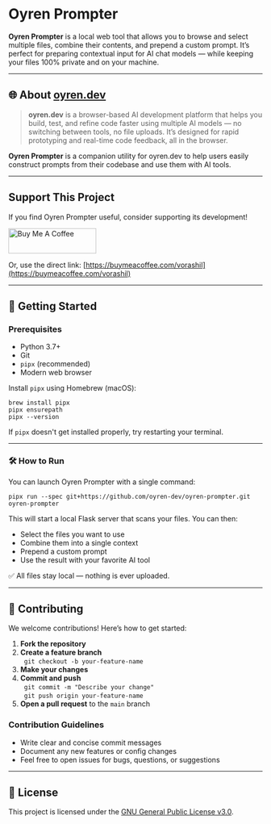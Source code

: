 # Oyren Prompter

**Oyren Prompter** is a local web tool that allows you to browse and select multiple files, combine their contents, and prepend a custom prompt. It’s perfect for preparing contextual input for AI chat models — while keeping your files 100% private and on your machine.

---

## 🌐 About [oyren.dev](https://oyren.dev)

> **oyren.dev** is a browser-based AI development platform that helps you build, test, and refine code faster using multiple AI models — no switching between tools, no file uploads. It’s designed for rapid prototyping and real-time code feedback, all in the browser.

**Oyren Prompter** is a companion utility for oyren.dev to help users easily construct prompts from their codebase and use them with AI tools.

---

## Support This Project

If you find Oyren Prompter useful, consider supporting its development!

<a href="https://buymeacoffee.com/vorashil" target="_blank">
  <img src="https://cdn.buymeacoffee.com/buttons/v2/default-yellow.png" alt="Buy Me A Coffee" style="height: 50px !important;width: 174px !important;" >
</a>

Or, use the direct link: [https://buymeacoffee.com/vorashil](https://buymeacoffee.com/vorashil)

---

## 🚀 Getting Started

### Prerequisites

- Python 3.7+
- Git
- `pipx` (recommended)
- Modern web browser

Install `pipx` using Homebrew (macOS):

``` 
brew install pipx
pipx ensurepath 
pipx --version
``` 

If `pipx` doesn't get installed properly, try restarting your terminal.

---

### 🛠 How to Run

You can launch Oyren Prompter with a single command:

``` 
pipx run --spec git+https://github.com/oyren-dev/oyren-prompter.git oyren-prompter
``` 

This will start a local Flask server that scans your files. You can then:

- Select the files you want to use
- Combine them into a single context
- Prepend a custom prompt
- Use the result with your favorite AI tool

✅ All files stay local — nothing is ever uploaded.

---

## 🤝 Contributing

We welcome contributions! Here’s how to get started:

1. **Fork the repository**
2. **Create a feature branch**  
   ```  git checkout -b your-feature-name ``` 
3. **Make your changes**
4. **Commit and push**  
   ```  git commit -m "Describe your change" ```   
   ```  git push origin your-feature-name ``` 
5. **Open a pull request** to the `main` branch

### Contribution Guidelines

- Write clear and concise commit messages
- Document any new features or config changes
- Feel free to open issues for bugs, questions, or suggestions

---

## 📄 License

This project is licensed under the [GNU General Public License v3.0](https://www.gnu.org/licenses/gpl-3.0.en.html).